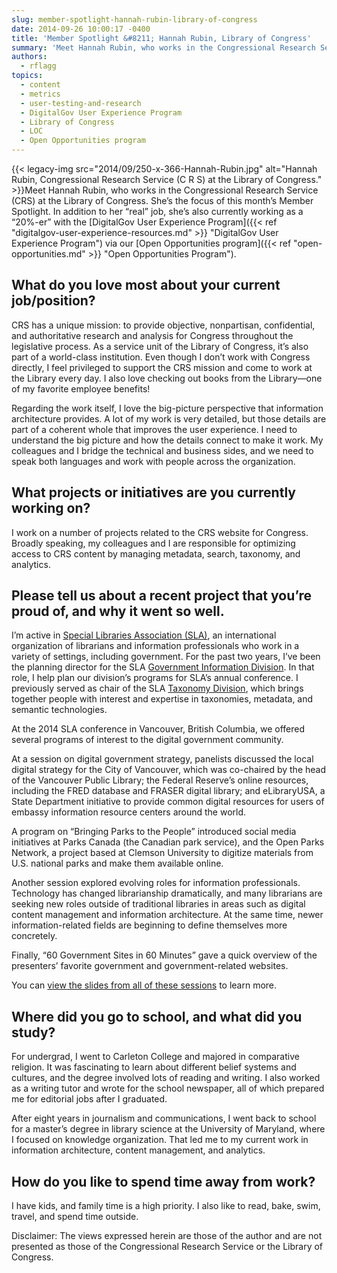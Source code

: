 ```yaml
---
slug: member-spotlight-hannah-rubin-library-of-congress
date: 2014-09-26 10:00:17 -0400
title: 'Member Spotlight &#8211; Hannah Rubin, Library of Congress'
summary: 'Meet Hannah Rubin, who works in the Congressional Research Service (CRS) at the Library of Congress. She&#8217;s the focus of this month&#8217;s Member Spotlight. In addition to her &#8220;real&#8221; job, she&#8217;s also currently working as a &#8220;20%-er&#8221; with the'
authors:
  - rflagg
topics:
  - content
  - metrics
  - user-testing-and-research
  - DigitalGov User Experience Program
  - Library of Congress
  - LOC
  - Open Opportunities program
---
```


{{< legacy-img src="2014/09/250-x-366-Hannah-Rubin.jpg" alt="Hannah Rubin, Congressional Research Service (C R S) at the Library of Congress." >}}Meet Hannah Rubin, who works in the Congressional Research Service (CRS) at the Library of Congress. She&#8217;s the focus of this month&#8217;s Member Spotlight. In addition to her &#8220;real&#8221; job, she&#8217;s also currently working as a &#8220;20%-er&#8221; with the [DigitalGov User Experience Program]({{< ref "digitalgov-user-experience-resources.md" >}} "DigitalGov User Experience Program") via our [Open Opportunities program]({{< ref "open-opportunities.md" >}} "Open Opportunities Program").

## What do you love most about your current job/position?

CRS has a unique mission: to provide objective, nonpartisan, confidential, and authoritative research and analysis for Congress throughout the legislative process. As a service unit of the Library of Congress, it’s also part of a world-class institution. Even though I don’t work with Congress directly, I feel privileged to support the CRS mission and come to work at the Library every day. I also love checking out books from the Library—one of my favorite employee benefits!

Regarding the work itself, I love the big-picture perspective that information architecture provides. A lot of my work is very detailed, but those details are part of a coherent whole that improves the user experience. I need to understand the big picture and how the details connect to make it work. My colleagues and I bridge the technical and business sides, and we need to speak both languages and work with people across the organization.

## What projects or initiatives are you currently working on?

I work on a number of projects related to the CRS website for Congress. Broadly speaking, my colleagues and I are responsible for optimizing access to CRS content by managing metadata, search, taxonomy, and analytics.

## Please tell us about a recent project that you’re proud of, and why it went so well.

I’m active in [Special Libraries Association (SLA)](http://www.sla.org/ "Special Libraries Association"), an international organization of librarians and information professionals who work in a variety of settings, including government. For the past two years, I’ve been the planning director for the SLA [Government Information Division](http://govinfo.sla.org/ "SLA Government Information Division"). In that role, I help plan our division’s programs for SLA’s annual conference. I previously served as chair of the SLA [Taxonomy Division](http://taxonomy.sla.org/ "SLA Taxonomy Division"), which brings together people with interest and expertise in taxonomies, metadata, and semantic technologies.

At the 2014 SLA conference in Vancouver, British Columbia, we offered several programs of interest to the digital government community.

At a session on digital government strategy, panelists discussed the local digital strategy for the City of Vancouver, which was co-chaired by the head of the Vancouver Public Library; the Federal Reserve’s online resources, including the FRED database and FRASER digital library; and eLibraryUSA, a State Department initiative to provide common digital resources for users of embassy information resource centers around the world.

A program on “Bringing Parks to the People” introduced social media initiatives at Parks Canada (the Canadian park service), and the Open Parks Network, a project based at Clemson University to digitize materials from U.S. national parks and make them available online.

Another session explored evolving roles for information professionals. Technology has changed librarianship dramatically, and many librarians are seeking new roles outside of traditional libraries in areas such as digital content management and information architecture. At the same time, newer information-related fields are beginning to define themselves more concretely.

Finally, “60 Government Sites in 60 Minutes” gave a quick overview of the presenters’ favorite government and government-related websites.

You can [view the slides from all of these sessions](http://www.slideshare.net/SLADGI/presentations "slides from 2014 SLA Conference") to learn more.

## Where did you go to school, and what did you study?

For undergrad, I went to Carleton College and majored in comparative religion. It was fascinating to learn about different belief systems and cultures, and the degree involved lots of reading and writing. I also worked as a writing tutor and wrote for the school newspaper, all of which prepared me for editorial jobs after I graduated.

After eight years in journalism and communications, I went back to school for a master’s degree in library science at the University of Maryland, where I focused on knowledge organization. That led me to my current work in information architecture, content management, and analytics.

## How do you like to spend time away from work?

I have kids, and family time is a high priority. I also like to read, bake, swim, travel, and spend time outside.

Disclaimer: The views expressed herein are those of the author and are not presented as those of the Congressional Research Service or the Library of Congress.